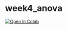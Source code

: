 # week4_anova

[![Open In Colab](https://colab.research.google.com/assets/colab-badge.svg)](https://colab.research.google.com/github/BIOL359A-FoundationsOfQBio-Spr23/week4_anova/blob/master/anova.ipynb)
